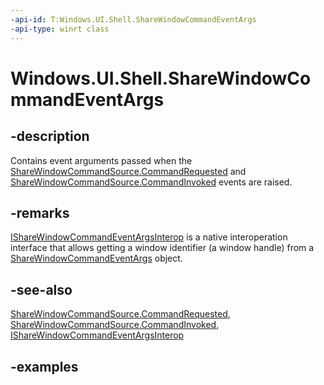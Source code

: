```yaml
---
-api-id: T:Windows.UI.Shell.ShareWindowCommandEventArgs
-api-type: winrt class
---
```


# Windows.UI.Shell.ShareWindowCommandEventArgs

<!--
public sealed class ShareWindowCommandEventArgs
-->

## -description

Contains event arguments passed when the [ShareWindowCommandSource.CommandRequested](sharewindowcommandsource_commandrequested.md) and [ShareWindowCommandSource.CommandInvoked](sharewindowcommandsource_commandinvoked.md) events are raised.

## -remarks

[IShareWindowCommandEventArgsInterop](/windows/win32/api/sharewindowcommandsourceinterop/nn-sharewindowcommandsourceinterop-isharewindowcommandeventargsinterop) is a native interoperation interface that allows getting a window identifier (a window handle) from a [ShareWindowCommandEventArgs](/uwp/api/windows.ui.shell.sharewindowcommandeventargs) object.

## -see-also
[ShareWindowCommandSource.CommandRequested](sharewindowcommandsource_commandrequested.md), [ShareWindowCommandSource.CommandInvoked](sharewindowcommandsource_commandinvoked.md), [IShareWindowCommandEventArgsInterop](/windows/win32/api/sharewindowcommandsourceinterop/nn-sharewindowcommandsourceinterop-isharewindowcommandeventargsinterop)

## -examples
